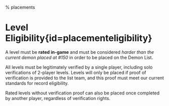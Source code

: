 % placements

<div class='panel fade js-scroll-anim' data-anim='fade'>

# Level Eligibility{id=placementeligibility}

A level must be **rated in-game** and must be considered *harder than the current demon placed at #150* in order to be placed on the Demon List.

All levels must be legitimately verified by a single player, including solo verifications of 2-player levels. Levels will only be placed if proof of verification is provided to the list team, and this proof must meet our current standards for record eligibility.

Rated levels without verification proof can also be placed once completed by another player, regardless of verification rights.

</div>

